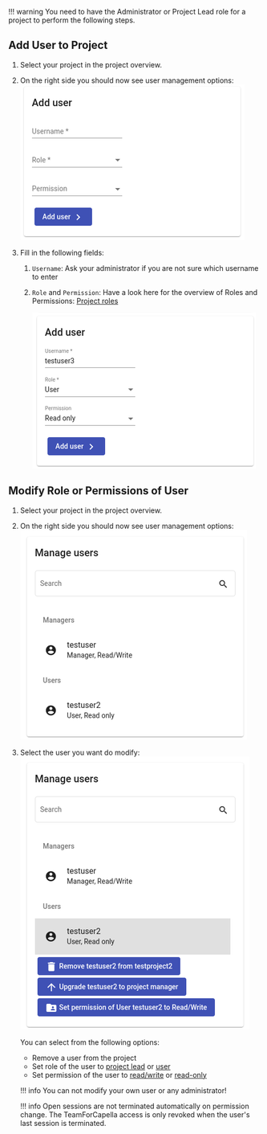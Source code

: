 <!--
 ~ SPDX-FileCopyrightText: Copyright DB InfraGO AG and contributors
 ~ SPDX-License-Identifier: Apache-2.0
 -->

<!-- prettier-ignore -->
!!! warning
    You need to have the Administrator or Project Lead role for a
    project to perform the following steps.

## Add User to Project

1.  Select your project in the project overview.
2.  On the right side you should now see user management options:
    ![Add user](./add-user-empty.png)
3.  Fill in the following fields:

    1. `Username`: Ask your administrator if you are not sure which username to
       enter
    1. `Role` and `Permission`: Have a look here for the overview of Roles and
       Permissions: [Project roles](../../projects/roles.md)

       ![Add user](./add-user.png)

## Modify Role or Permissions of User

<!-- prettier-ignore-start -->

1. Select your project in the project overview.
1. On the right side you should now see user management options:
    ![User management](./manage-users.png)
1. Select the user you want do modify: <br>
    ![User modification](./modify-user.png)

   You can select from the following options:

   - Remove a user from the project
   - Set role of the user to [project lead](../../projects/roles.md) or
     [user](../../projects/roles.md)
   - Set permission of the user to [read/write](../../sessions/types/index.md) or
     [read-only](../../sessions/types/index.md)

    !!! info
        You can not modify your own user or any administrator!

    !!! info
        Open sessions are not terminated automatically on permission change.
        The TeamForCapella access is only revoked
        when the user's last session is terminated.

<!-- prettier-ignore-end -->
